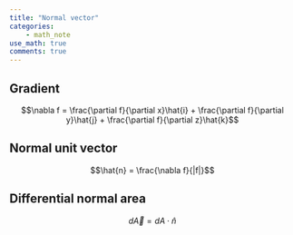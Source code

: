```yaml
---
title: "Normal vector"
categories:
    - math_note
use_math: true
comments: true
---
```


<h2>Gradient</h2>

$$\nabla f = \frac{\partial f}{\partial x}\hat{i} +
\frac{\partial f}{\partial y}\hat{j} +
\frac{\partial f}{\partial z}\hat{k}$$

<h2>Normal unit vector</h2>

$$\hat{n} = \frac{\nabla f}{|f|}$$


<h2>Differential normal area</h2>

$$d \vec{A} = dA \cdot \hat{n}$$